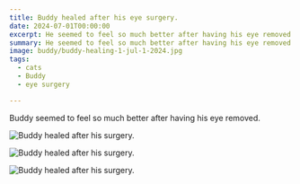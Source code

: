 ```yaml
---
title: Buddy healed after his eye surgery.
date: 2024-07-01T00:00:00
excerpt: He seemed to feel so much better after having his eye removed.
summary: He seemed to feel so much better after having his eye removed.
image: buddy/buddy-healing-1-jul-1-2024.jpg
tags:
  - cats
  - Buddy
  - eye surgery

---
```


Buddy seemed to feel so much better after having his eye removed.

![Buddy healed after his surgery.](/static/img/buddy/buddy-healing-1-jul-1-2024.jpg)

![Buddy healed after his surgery.](/static/img/buddy/buddy-healing-2-jul-1-2024.jpg)

![Buddy healed after his surgery.](/static/img/buddy/buddy-healing-3-jul-1-2024.jpg)